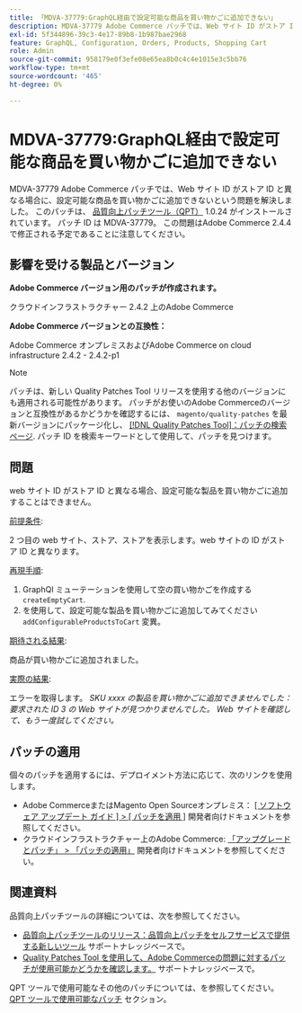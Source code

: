 ```yaml
---
title: 「MDVA-37779:GraphQL経由で設定可能な商品を買い物かごに追加できない」
description: MDVA-37779 Adobe Commerce パッチでは、Web サイト ID がストア ID と異なる場合に、設定可能な商品を買い物かごに追加できないという問題を解決しました。 このパッチは、[Quality Patches Tool （QPT） ] （/help/announcements/adobe-commerce-announcements/magento-quality-patches-released-new-tool-to-self-serve-quality-patches.md） 1.0.24 がインストールされている場合に利用できます。 パッチ ID は MDVA-37779。 この問題はAdobe Commerce 2.4.4 で修正される予定であることに注意してください。 
exl-id: 5f344896-39c3-4e17-89b8-1b987bae2968
feature: GraphQL, Configuration, Orders, Products, Shopping Cart
role: Admin
source-git-commit: 958179e0f3efe08e65ea8b0c4c4e1015e3c5bb76
workflow-type: tm+mt
source-wordcount: '465'
ht-degree: 0%

---
```


# MDVA-37779:GraphQL経由で設定可能な商品を買い物かごに追加できない

MDVA-37779 Adobe Commerce パッチでは、Web サイト ID がストア ID と異なる場合に、設定可能な商品を買い物かごに追加できないという問題を解決しました。 このパッチは、 [品質向上パッチツール（QPT）](/help/announcements/adobe-commerce-announcements/magento-quality-patches-released-new-tool-to-self-serve-quality-patches.md) 1.0.24 がインストールされています。 パッチ ID は MDVA-37779。 この問題はAdobe Commerce 2.4.4 で修正される予定であることに注意してください。

## 影響を受ける製品とバージョン

**Adobe Commerce バージョン用のパッチが作成されます。**

クラウドインフラストラクチャー 2.4.2 上のAdobe Commerce

**Adobe Commerce バージョンとの互換性：**

Adobe Commerce オンプレミスおよびAdobe Commerce on cloud infrastructure 2.4.2 - 2.4.2-p1

>[!NOTE]
>
>パッチは、新しい Quality Patches Tool リリースを使用する他のバージョンにも適用される可能性があります。 パッチがお使いのAdobe Commerceのバージョンと互換性があるかどうかを確認するには、 `magento/quality-patches` を最新バージョンにパッケージ化し、 [[!DNL Quality Patches Tool]：パッチの検索ページ](https://devdocs.magento.com/quality-patches/tool.html#patch-grid). パッチ ID を検索キーワードとして使用して、パッチを見つけます。

## 問題

web サイト ID がストア ID と異なる場合、設定可能な製品を買い物かごに追加することはできません。

<u>前提条件</u>:

2 つ目の web サイト、ストア、ストアを表示します。web サイトの ID がストア ID と異なります。

<u>再現手順</u>:

1. GraphQl ミューテーションを使用して空の買い物かごを作成する `createEmptyCart`.
1. を使用して、設定可能な製品を買い物かごに追加してみてください `addConfigurableProductsToCart` 変異。

<u>期待される結果</u>:

商品が買い物かごに追加されました。

<u>実際の結果</u>:

エラーを取得します。 *SKU xxxx の製品を買い物かごに追加できませんでした：要求された ID 3 の Web サイトが見つかりませんでした。 Web サイトを確認して、もう一度試してください。*

## パッチの適用

個々のパッチを適用するには、デプロイメント方法に応じて、次のリンクを使用します。

* Adobe CommerceまたはMagento Open Sourceオンプレミス： [[ ソフトウェア アップデート ガイド ] > [ パッチを適用 ]](https://devdocs.magento.com/guides/v2.4/comp-mgr/patching/mqp.html) 開発者向けドキュメントを参照してください。
* クラウドインフラストラクチャー上のAdobe Commerce: [「アップグレードとパッチ」 > 「パッチの適用」](https://devdocs.magento.com/cloud/project/project-patch.html) 開発者向けドキュメントを参照してください。


## 関連資料

品質向上パッチツールの詳細については、次を参照してください。

* [品質向上パッチツールのリリース：品質向上パッチをセルフサービスで提供する新しいツール](/help/announcements/adobe-commerce-announcements/magento-quality-patches-released-new-tool-to-self-serve-quality-patches.md) サポートナレッジベースで。
* [Quality Patches Tool を使用して、Adobe Commerceの問題に対するパッチが使用可能かどうかを確認します。](/help/support-tools/patches-available-in-qpt-tool/check-patch-for-magento-issue-with-magento-quality-patches.md) サポートナレッジベースで。

QPT ツールで使用可能なその他のパッチについては、を参照してください。 [QPT ツールで使用可能なパッチ](https://support.magento.com/hc/en-us/sections/360010506631-Patches-available-in-QPT-tool-) セクション。
